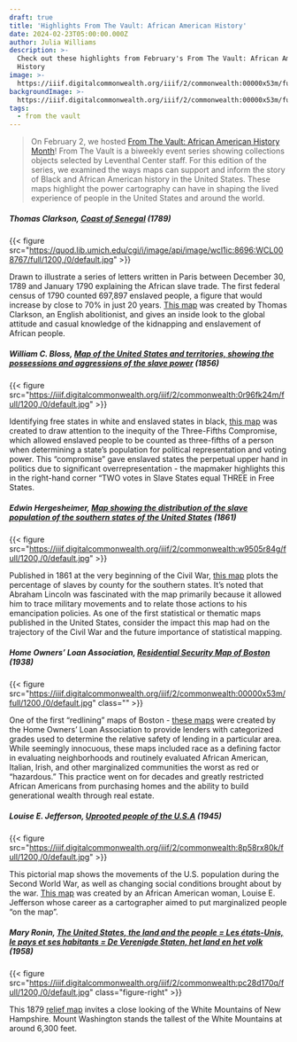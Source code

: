 ```yaml
---
draft: true
title: 'Highlights From The Vault: African American History'
date: 2024-02-23T05:00:00.000Z
author: Julia Williams
description: >-
  Check out these highlights from February's From The Vault: African American
  History
image: >-
  https://iiif.digitalcommonwealth.org/iiif/2/commonwealth:00000x53m/full/1200,/0/default.jpg
backgroundImage: >-
  https://iiif.digitalcommonwealth.org/iiif/2/commonwealth:00000x53m/full/1200,/0/default.jpg
tags:
  - from the vault
---
```


> On February 2, we hosted [From The Vault: African American History Month](https://www.leventhalmap.org/event/ftv-2024-02-02-african-american-history-month/)! From The Vault is a biweekly event series showing collections objects selected by Leventhal Center staff. For this edition of the series, we examined the ways maps can support and inform the story of Black and African American history in the United States. These maps highlight the power cartography can have in shaping the lived experience of people in the United States and around the world.

##### Thomas Clarkson, [Coast of Senegal](https://collections.leventhalmap.org/search/commonwealth-oai:98810p73g) (1789)

{{< figure src="https://quod.lib.umich.edu/cgi/i/image/api/image/wcl1ic:8696:WCL008767/full/1200,/0/default.jpg" >}}

Drawn to illustrate a series of letters written in Paris between December 30, 1789 and January 1790 explaining the African slave trade. The first federal census of 1790 counted 697,897 enslaved people, a figure that would increase by close to 70% in just 20 years. [This map](https://collections.leventhalmap.org/search/commonwealth-oai:98810p73g) was created by Thomas Clarkson, an English abolitionist, and gives an inside look to the global attitude and casual knowledge of the kidnapping and enslavement of African people.

##### William C. Bloss, [Map of the United States and territories, showing the possessions and aggressions of the slave power](https://collections.leventhalmap.org/search/commonwealth:cj82m659m) (1856)

{{< figure src="https://iiif.digitalcommonwealth.org/iiif/2/commonwealth:0r96fk24m/full/1200,/0/default.jpg" >}}

Identifying free states in white and enslaved states in black, [this map](https://collections.leventhalmap.org/search/commonwealth:cj82m659m) was created to draw attention to the inequity of the Three-Fifths Compromise, which allowed enslaved people to be counted as three-fifths of a person when determining a state’s population for political representation and voting power. This “compromise” gave enslaved states the perpetual upper hand in politics due to significant overrepresentation - the mapmaker highlights this in the right-hand corner “TWO votes in Slave States equal THREE in Free States.

##### Edwin Hergesheimer, [Map showing the distribution of the slave population of the southern states of the United States](https://collections.leventhalmap.org/search/commonwealth:w9505r836) (1861)

{{< figure src="https://iiif.digitalcommonwealth.org/iiif/2/commonwealth:w9505r84g/full/1200,/0/default.jpg" >}}

Published in 1861 at the very beginning of the Civil War, [this map](https://collections.leventhalmap.org/search/commonwealth:w9505r836) plots the percentage of slaves by county for the southern states. It’s noted that Abraham Lincoln was fascinated with the map primarily because it allowed him to trace military movements and to relate those actions to his emancipation policies. As one of the first statistical or thematic maps published in the United States, consider the impact this map had on the trajectory of the Civil War and the future importance of statistical mapping.

##### Home Owners’ Loan Association, [Residential Security Map of Boston](https://collections.leventhalmap.org/search/commonwealth:00000x52b) (1938)

{{< figure src="https://iiif.digitalcommonwealth.org/iiif/2/commonwealth:00000x53m/full/1200,/0/default.jpg" class="" >}}

One of the first “redlining” maps of Boston - [these maps](https://collections.leventhalmap.org/search/commonwealth:00000x52b) were created by the Home Owners’ Loan Association to provide lenders with categorized grades used to determine the relative safety of lending in a particular area. While seemingly innocuous, these maps included race as a defining factor in evaluating neighborhoods and routinely evaluated African American, Italian, Irish, and other marginalized communities the worst as red or “hazardous.” This practice went on for decades and greatly restricted African Americans from purchasing homes and the ability to build generational wealth through real estate.

##### Louise E. Jefferson, [Uprooted people of the U.S.A](https://collections.leventhalmap.org/search/commonwealth:t722kt12g) (1945)

{{< figure src="https://iiif.digitalcommonwealth.org/iiif/2/commonwealth:8p58rx80k/full/1200,/0/default.jpg" >}}

This pictorial map shows the movements of the U.S. population during the Second World War, as well as changing social conditions brought about by the war. [This map](https://collections.leventhalmap.org/search/commonwealth:t722kt12g) was created by an African American woman, Louise E. Jefferson whose career as a cartographer aimed to put marginalized people “on the map”.

##### Mary Ronin, [The United States, the land and the people = Les états-Unis, le pays et ses habitants = De Verenigde Staten, het land en het volk](https://collections.leventhalmap.org/search/commonwealth:q811p344n) (1958)

{{< figure src="https://iiif.digitalcommonwealth.org/iiif/2/commonwealth:pc28d170q/full/1200,/0/default.jpg" class="figure-right" >}}

This 1879 [relief map](https://collections.leventhalmap.org/search/commonwealth:cj82kw03q) invites a close looking of the White Mountains of New Hampshire. Mount Washington stands the tallest of the White Mountains at around 6,300 feet.
